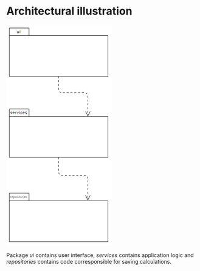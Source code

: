 # Architectural illustration

![Package Structure](./photos/architecture-package.png)

Package _ui_ contains user interface, _services_ contains application logic and _repositories_ contains code corresponsible for saving calculations.
